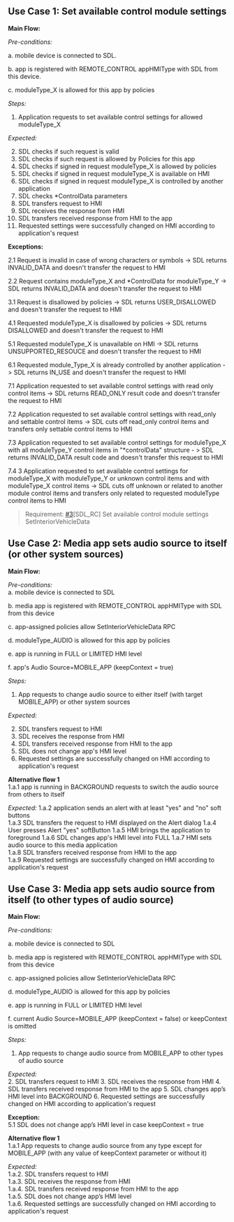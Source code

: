 ## Use Case 1: Set available control module settings

**Main Flow:**

_Pre-conditions:_

a. mobile device is connected to SDL.

b. app is registered with REMOTE_CONTROL appHMIType with SDL from this device.

c. moduleType_X is allowed for this app by policies

_Steps:_

1. Application requests to set available control settings for allowed moduleType_X

_Expected:_

2. SDL checks if such request is valid
3. SDL checks if such request is allowed by Policies for this app
4. SDL checks if signed in request moduleType_X is allowed by policies
5. SDL checks if signed in request moduleType_X is available on HMI
6. SDL checks if signed in request moduleType_X is controlled by another application
7. SDL checks *ControlData parameters
8. SDL transfers request to HMI
9. SDL receives the response from HMI
10. SDL transfers received response from HMI to the app
11. Requested settings were successfully changed on HMI according to application's request

**Exceptions:**

2.1 Request is invalid in case of wrong characters or symbols -> SDL returns INVALID_DATA and doesn't transfer the request to HMI

2.2 Request contains moduleType_X and *ControlData for moduleType_Y -> SDL returns INVALID_DATA and doesn't transfer the request to HMI

3.1 Request is disallowed by policies -> SDL returns USER_DISALLOWED and doesn't transfer the request to HMI

4.1 Requested moduleType_X is disallowed by policies -> SDL returns DISALLOWED and doesn't transfer the request to HMI

5.1 Requested moduleType_X is unavailable on HMI -> SDL returns UNSUPPORTED_RESOUCE and doesn't transfer the request to HMI

6.1 Requested module_Type_X is already controlled by another application -> SDL returns IN_USE and doesn't transfer the request to HMI

7.1 Application requested to set available control settings with read only control items -> SDL returns READ_ONLY result code and doesn't transfer the request to HMI

7.2 Application requested to set available control settings with read_only and settable control items -> SDL cuts off read_only control items and transfers only settable control items to HMI

7.3 Application requested to set available control settings for moduleType_X with all moduleType_Y control items in "*controlData" structure - > SDL returns INVALID_DATA result code and doesn't transfer this request to HMI

7.4 3 Application requested to set available control settings for moduleType_X with moduleType_Y or unknown control items and with moduleType_X control items -> SDL cuts off unknown or related to another module control items and transfers only related to requested moduleType control items to HMI

> Requirement: [#3](https://github.com/smartdevicelink/sdl_requirements/issues/3)[SDL_RC] Set available control module settings SetInteriorVehicleData

## Use Case 2: Media app sets audio source to itself (or other system sources)

**Main Flow:**

_Pre-conditions:_  
a. mobile device is connected to SDL  

b. media app is registered with REMOTE_CONTROL appHMIType with SDL from this device

c. app-assigned policies allow SetInteriorVehicleData RPC

d. moduleType_AUDIO is allowed for this app by policies

e. app is running in FULL or LIMITED HMI level

f. app's Audio Source=MOBILE_APP (keepContext = true)

_Steps:_  

1. App requests to change audio source to either itself (with target MOBILE_APP) or other system sources

_Expected:_  

2. SDL transfers request to HMI
3. SDL receives the response from HMI
4. SDL transfers received response from HMI to the app
5. SDL does not change app's HMI level
6. Requested settings are successfully changed on HMI according to application's request  

**Alternative flow 1**  
1.a.1 app is running in BACKGROUND requests to switch the audio source from others to itself  

_Expected:_
1.a.2 application sends an alert with at least "yes" and "no" soft buttons  
1.a.3 SDL transfers the request to HMI displayed on the Alert dialog
1.a.4 User presses Alert "yes" softButton 
1.a.5 HMI brings the application to foreground 
1.a.6 SDL changes app's HMI level into FULL
1.a.7 HMI sets audio source to this media application  
1.a.8 SDL transfers received response from HMI to the app  
1.a.9 Requested settings are successfully changed on HMI according to application's request
 

## Use Case 3: Media app sets audio source from itself (to other types of audio source)  

**Main Flow:**

_Pre-conditions:_

a. mobile device is connected to SDL  

b. media app is registered with REMOTE_CONTROL appHMIType with SDL from this device

c. app-assigned policies allow SetInteriorVehicleData RPC

d. moduleType_AUDIO is allowed for this app by policies

e. app is running in FULL or LIMITED HMI level

f. current Audio Source=MOBILE_APP (keepContext = false) or keepContext is omitted  

_Steps:_  

1.	App requests to change audio source from MOBILE_APP to other types of audio source

_Expected:_  
2. SDL transfers request to HMI
3. SDL receives the response from HMI
4. SDL transfers received response from HMI to the app
5. SDL changes app’s HMI level into BACKGROUND
6. Requested settings are successfully changed on HMI according to application's request  

**Exception:**  
5.1 SDL does not change app’s HMI level in case keepContext = true 

**Alternative flow 1**  
1.a.1 App requests to change audio source from any type except for MOBILE_APP (with any value of keepContext parameter or without it)  

_Expected:_  
1.a.2. SDL transfers request to HMI  
1.a.3. SDL receives the response from HMI  
1.a.4. SDL transfers received response from HMI to the app  
1.a.5. SDL does not change app’s HMI level  
1.a.6. Requested settings are successfully changed on HMI according to application's request

